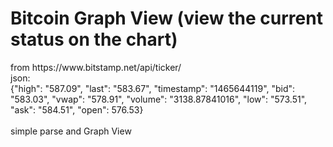 
<h1>Bitcoin Graph View (view the current status on the chart)</h1>
from https://www.bitstamp.net/api/ticker/ <br />
json: <br />
{"high": "587.09", "last": "583.67", "timestamp": "1465644119", "bid": "583.03", "vwap": "578.91", "volume": "3138.87841016", "low": "573.51", "ask": "584.51", "open": 576.53} <br />
<br />
simple parse and Graph View<br />

